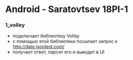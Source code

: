 # Android - Saratovtsev 18PI-1

### 1_volley
- подключает библиотеку Volley
- с помощью этой библиотеки посылает запрос к http://date.jsontest.com/
- получает ответ, парсит его и выводит в UI
